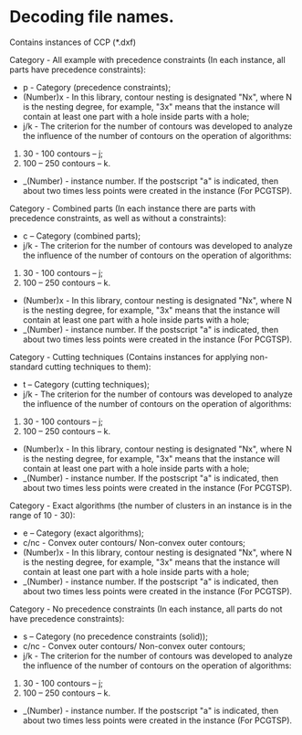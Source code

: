 # Decoding file names.
Contains instances of CCP (*.dxf)

Category - All example with precedence constraints (In each instance, all parts have precedence constraints):
- p - Category (precedence constraints);
- (Number)x - In this library, contour nesting is designated "Nx", where N is the nesting degree, for example, "3x" means that the instance will contain at least one part with a hole inside parts with a hole;
- j/k - The criterion for the number of contours was developed to analyze the influence of the number of contours on the operation of algorithms:
1.	30 - 100 contours – j;
2.	100 – 250 contours – k.
- _(Number) - instance number. If the postscript "a" is indicated, then about two times less points were created in the instance (For PCGTSP).  

Category - Combined parts (In each instance there are parts with precedence constraints, as well as without a constraints):
- с – Category (сombined parts);
- j/k - The criterion for the number of contours was developed to analyze the influence of the number of contours on the operation of algorithms:
1.	30 - 100 contours – j;
2.	100 – 250 contours – k.
- (Number)x - In this library, contour nesting is designated "Nx", where N is the nesting degree, for example, "3x" means that the instance will contain at least one part with a hole inside parts with a hole;
- _(Number) - instance number. If the postscript "a" is indicated, then about two times less points were created in the instance (For PCGTSP).  

Category - Cutting techniques (Contains instances for applying non-standard cutting techniques to them):
- t – Category (сutting techniques);
- j/k - The criterion for the number of contours was developed to analyze the influence of the number of contours on the operation of algorithms:
1.	30 - 100 contours – j;
2.	100 – 250 contours – k.
- (Number)x - In this library, contour nesting is designated "Nx", where N is the nesting degree, for example, "3x" means that the instance will contain at least one part with a hole inside parts with a hole;
- _(Number) - instance number. If the postscript "a" is indicated, then about two times less points were created in the instance (For PCGTSP).  



Category - Exact algorithms (the number of clusters in an instance is in the range of 10 - 30):
- e – Category (exact algorithms);
- c/nc - Convex outer contours/ Non-convex outer contours;
- (Number)x - In this library, contour nesting is designated "Nx", where N is the nesting degree, for example, "3x" means that the instance will contain at least one part with a hole inside parts with a hole;
- _(Number) - instance number. If the postscript "a" is indicated, then about two times less points were created in the instance (For PCGTSP).  



Category - No precedence constraints (In each instance, all parts do not have precedence constraints):
- s – Category (no precedence constraints (solid));
- c/nc - Convex outer contours/ Non-convex outer contours;
- j/k - The criterion for the number of contours was developed to analyze the influence of the number of contours on the operation of algorithms:
1.	30 - 100 contours – j;
2.	100 – 250 contours – k.
- _(Number) - instance number. If the postscript "a" is indicated, then about two times less points were created in the instance (For PCGTSP).  
